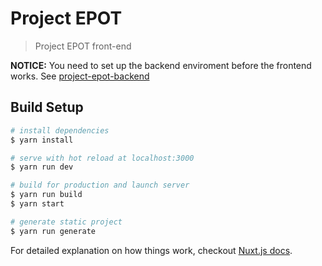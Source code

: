 # Project EPOT

> Project EPOT front-end

**NOTICE:** You need to set up the backend enviroment before the frontend works. See [project-epot-backend](https://github.com/Futurice-SaferGlobe/project-epot-backend)

## Build Setup

```bash
# install dependencies
$ yarn install

# serve with hot reload at localhost:3000
$ yarn run dev

# build for production and launch server
$ yarn run build
$ yarn start

# generate static project
$ yarn run generate
```

For detailed explanation on how things work, checkout [Nuxt.js docs](https://nuxtjs.org).
